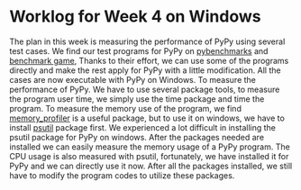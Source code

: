 # Worklog for Week 4 on Windows

The plan in this week is measuring the performance of PyPy using several test cases.
We find our test programs for PyPy on [pybenchmarks](https://pybenchmarks.org) 
and [benchmark game](https://benchmarksgame-team.pages.debian.net/benchmarksgame/compare/python.html), 
Thanks to their effort, we can use some of the programs directly and make the rest apply for PyPy with a little modification.
All the cases are now executable with PyPy on Windows. 
To measure the performance of PyPy. We have to use several package tools, to measure the program user time,
we simply use the time package and time the program. To measure the memory use of the program, 
we find [memory_profiler](https://pypi.org/project/memory_profiler/) is a useful package, but to use it on windows,
we have to install [psutil](https://psutil.readthedocs.io/en/latest/) package first. 
We experienced a lot difficult in installing the psutil package for PyPy on windows.
After the packages needed are installed we can easily measure the memory usage of a PyPy program. 
The CPU usage is also measured with psutil, fortunately, we have installed it for PyPy and we can directly use it now.
After all the packages installed, we still have to modify the program codes to utilize these packages.